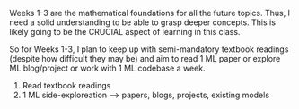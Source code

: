Weeks 1-3 are the mathematical foundations for all the future topics. Thus, I need a solid understanding to be able to
grasp deeper concepts. This is likely going to be the CRUCIAL aspect of learning in this class.

So for Weeks 1-3, I plan to keep up with semi-mandatory textbook readings (despite how difficult they may be) and 
aim to read 1 ML paper or explore ML blog/project or work with 1 ML codebase a week.

1. Read textbook readings
2. 1 ML side-exploreation --> papers, blogs, projects, existing models
